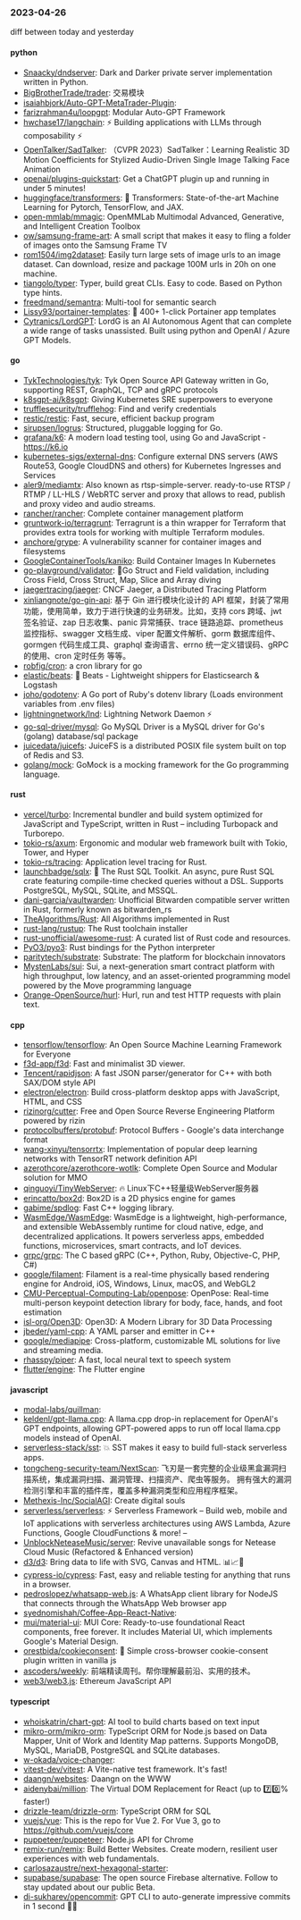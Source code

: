 ### 2023-04-26
diff between today and yesterday

#### python
* [Snaacky/dndserver](https://github.com/Snaacky/dndserver): Dark and Darker private server implementation written in Python.
* [BigBrotherTrade/trader](https://github.com/BigBrotherTrade/trader): 交易模块
* [isaiahbjork/Auto-GPT-MetaTrader-Plugin](https://github.com/isaiahbjork/Auto-GPT-MetaTrader-Plugin): 
* [farizrahman4u/loopgpt](https://github.com/farizrahman4u/loopgpt): Modular Auto-GPT Framework
* [hwchase17/langchain](https://github.com/hwchase17/langchain): ⚡ Building applications with LLMs through composability ⚡
* [OpenTalker/SadTalker](https://github.com/OpenTalker/SadTalker): （CVPR 2023）SadTalker：Learning Realistic 3D Motion Coefficients for Stylized Audio-Driven Single Image Talking Face Animation
* [openai/plugins-quickstart](https://github.com/openai/plugins-quickstart): Get a ChatGPT plugin up and running in under 5 minutes!
* [huggingface/transformers](https://github.com/huggingface/transformers): 🤗 Transformers: State-of-the-art Machine Learning for Pytorch, TensorFlow, and JAX.
* [open-mmlab/mmagic](https://github.com/open-mmlab/mmagic): OpenMMLab Multimodal Advanced, Generative, and Intelligent Creation Toolbox
* [ow/samsung-frame-art](https://github.com/ow/samsung-frame-art): A small script that makes it easy to fling a folder of images onto the Samsung Frame TV
* [rom1504/img2dataset](https://github.com/rom1504/img2dataset): Easily turn large sets of image urls to an image dataset. Can download, resize and package 100M urls in 20h on one machine.
* [tiangolo/typer](https://github.com/tiangolo/typer): Typer, build great CLIs. Easy to code. Based on Python type hints.
* [freedmand/semantra](https://github.com/freedmand/semantra): Multi-tool for semantic search
* [Lissy93/portainer-templates](https://github.com/Lissy93/portainer-templates): 🚢 400+ 1-click Portainer app templates
* [Cytranics/LordGPT](https://github.com/Cytranics/LordGPT): LordG is an AI Autonomous Agent that can complete a wide range of tasks unassisted. Built using python and OpenAI / Azure GPT Models.

#### go
* [TykTechnologies/tyk](https://github.com/TykTechnologies/tyk): Tyk Open Source API Gateway written in Go, supporting REST, GraphQL, TCP and gRPC protocols
* [k8sgpt-ai/k8sgpt](https://github.com/k8sgpt-ai/k8sgpt): Giving Kubernetes SRE superpowers to everyone
* [trufflesecurity/trufflehog](https://github.com/trufflesecurity/trufflehog): Find and verify credentials
* [restic/restic](https://github.com/restic/restic): Fast, secure, efficient backup program
* [sirupsen/logrus](https://github.com/sirupsen/logrus): Structured, pluggable logging for Go.
* [grafana/k6](https://github.com/grafana/k6): A modern load testing tool, using Go and JavaScript - https://k6.io
* [kubernetes-sigs/external-dns](https://github.com/kubernetes-sigs/external-dns): Configure external DNS servers (AWS Route53, Google CloudDNS and others) for Kubernetes Ingresses and Services
* [aler9/mediamtx](https://github.com/aler9/mediamtx): Also known as rtsp-simple-server. ready-to-use RTSP / RTMP / LL-HLS / WebRTC server and proxy that allows to read, publish and proxy video and audio streams.
* [rancher/rancher](https://github.com/rancher/rancher): Complete container management platform
* [gruntwork-io/terragrunt](https://github.com/gruntwork-io/terragrunt): Terragrunt is a thin wrapper for Terraform that provides extra tools for working with multiple Terraform modules.
* [anchore/grype](https://github.com/anchore/grype): A vulnerability scanner for container images and filesystems
* [GoogleContainerTools/kaniko](https://github.com/GoogleContainerTools/kaniko): Build Container Images In Kubernetes
* [go-playground/validator](https://github.com/go-playground/validator): 💯Go Struct and Field validation, including Cross Field, Cross Struct, Map, Slice and Array diving
* [jaegertracing/jaeger](https://github.com/jaegertracing/jaeger): CNCF Jaeger, a Distributed Tracing Platform
* [xinliangnote/go-gin-api](https://github.com/xinliangnote/go-gin-api): 基于 Gin 进行模块化设计的 API 框架，封装了常用功能，使用简单，致力于进行快速的业务研发。比如，支持 cors 跨域、jwt 签名验证、zap 日志收集、panic 异常捕获、trace 链路追踪、prometheus 监控指标、swagger 文档生成、viper 配置文件解析、gorm 数据库组件、gormgen 代码生成工具、graphql 查询语言、errno 统一定义错误码、gRPC 的使用、cron 定时任务 等等。
* [robfig/cron](https://github.com/robfig/cron): a cron library for go
* [elastic/beats](https://github.com/elastic/beats): 🐠 Beats - Lightweight shippers for Elasticsearch & Logstash
* [joho/godotenv](https://github.com/joho/godotenv): A Go port of Ruby's dotenv library (Loads environment variables from .env files)
* [lightningnetwork/lnd](https://github.com/lightningnetwork/lnd): Lightning Network Daemon ⚡️
* [go-sql-driver/mysql](https://github.com/go-sql-driver/mysql): Go MySQL Driver is a MySQL driver for Go's (golang) database/sql package
* [juicedata/juicefs](https://github.com/juicedata/juicefs): JuiceFS is a distributed POSIX file system built on top of Redis and S3.
* [golang/mock](https://github.com/golang/mock): GoMock is a mocking framework for the Go programming language.

#### rust
* [vercel/turbo](https://github.com/vercel/turbo): Incremental bundler and build system optimized for JavaScript and TypeScript, written in Rust – including Turbopack and Turborepo.
* [tokio-rs/axum](https://github.com/tokio-rs/axum): Ergonomic and modular web framework built with Tokio, Tower, and Hyper
* [tokio-rs/tracing](https://github.com/tokio-rs/tracing): Application level tracing for Rust.
* [launchbadge/sqlx](https://github.com/launchbadge/sqlx): 🧰 The Rust SQL Toolkit. An async, pure Rust SQL crate featuring compile-time checked queries without a DSL. Supports PostgreSQL, MySQL, SQLite, and MSSQL.
* [dani-garcia/vaultwarden](https://github.com/dani-garcia/vaultwarden): Unofficial Bitwarden compatible server written in Rust, formerly known as bitwarden_rs
* [TheAlgorithms/Rust](https://github.com/TheAlgorithms/Rust): All Algorithms implemented in Rust
* [rust-lang/rustup](https://github.com/rust-lang/rustup): The Rust toolchain installer
* [rust-unofficial/awesome-rust](https://github.com/rust-unofficial/awesome-rust): A curated list of Rust code and resources.
* [PyO3/pyo3](https://github.com/PyO3/pyo3): Rust bindings for the Python interpreter
* [paritytech/substrate](https://github.com/paritytech/substrate): Substrate: The platform for blockchain innovators
* [MystenLabs/sui](https://github.com/MystenLabs/sui): Sui, a next-generation smart contract platform with high throughput, low latency, and an asset-oriented programming model powered by the Move programming language
* [Orange-OpenSource/hurl](https://github.com/Orange-OpenSource/hurl): Hurl, run and test HTTP requests with plain text.

#### cpp
* [tensorflow/tensorflow](https://github.com/tensorflow/tensorflow): An Open Source Machine Learning Framework for Everyone
* [f3d-app/f3d](https://github.com/f3d-app/f3d): Fast and minimalist 3D viewer.
* [Tencent/rapidjson](https://github.com/Tencent/rapidjson): A fast JSON parser/generator for C++ with both SAX/DOM style API
* [electron/electron](https://github.com/electron/electron): Build cross-platform desktop apps with JavaScript, HTML, and CSS
* [rizinorg/cutter](https://github.com/rizinorg/cutter): Free and Open Source Reverse Engineering Platform powered by rizin
* [protocolbuffers/protobuf](https://github.com/protocolbuffers/protobuf): Protocol Buffers - Google's data interchange format
* [wang-xinyu/tensorrtx](https://github.com/wang-xinyu/tensorrtx): Implementation of popular deep learning networks with TensorRT network definition API
* [azerothcore/azerothcore-wotlk](https://github.com/azerothcore/azerothcore-wotlk): Complete Open Source and Modular solution for MMO
* [qinguoyi/TinyWebServer](https://github.com/qinguoyi/TinyWebServer): 🔥 Linux下C++轻量级WebServer服务器
* [erincatto/box2d](https://github.com/erincatto/box2d): Box2D is a 2D physics engine for games
* [gabime/spdlog](https://github.com/gabime/spdlog): Fast C++ logging library.
* [WasmEdge/WasmEdge](https://github.com/WasmEdge/WasmEdge): WasmEdge is a lightweight, high-performance, and extensible WebAssembly runtime for cloud native, edge, and decentralized applications. It powers serverless apps, embedded functions, microservices, smart contracts, and IoT devices.
* [grpc/grpc](https://github.com/grpc/grpc): The C based gRPC (C++, Python, Ruby, Objective-C, PHP, C#)
* [google/filament](https://github.com/google/filament): Filament is a real-time physically based rendering engine for Android, iOS, Windows, Linux, macOS, and WebGL2
* [CMU-Perceptual-Computing-Lab/openpose](https://github.com/CMU-Perceptual-Computing-Lab/openpose): OpenPose: Real-time multi-person keypoint detection library for body, face, hands, and foot estimation
* [isl-org/Open3D](https://github.com/isl-org/Open3D): Open3D: A Modern Library for 3D Data Processing
* [jbeder/yaml-cpp](https://github.com/jbeder/yaml-cpp): A YAML parser and emitter in C++
* [google/mediapipe](https://github.com/google/mediapipe): Cross-platform, customizable ML solutions for live and streaming media.
* [rhasspy/piper](https://github.com/rhasspy/piper): A fast, local neural text to speech system
* [flutter/engine](https://github.com/flutter/engine): The Flutter engine

#### javascript
* [modal-labs/quillman](https://github.com/modal-labs/quillman): 
* [keldenl/gpt-llama.cpp](https://github.com/keldenl/gpt-llama.cpp): A llama.cpp drop-in replacement for OpenAI's GPT endpoints, allowing GPT-powered apps to run off local llama.cpp models instead of OpenAI.
* [serverless-stack/sst](https://github.com/serverless-stack/sst): 💥 SST makes it easy to build full-stack serverless apps.
* [tongcheng-security-team/NextScan](https://github.com/tongcheng-security-team/NextScan): 飞刃是一套完整的企业级黑盒漏洞扫描系统，集成漏洞扫描、漏洞管理、扫描资产、爬虫等服务。 拥有强大的漏洞检测引擎和丰富的插件库，覆盖多种漏洞类型和应用程序框架。
* [Methexis-Inc/SocialAGI](https://github.com/Methexis-Inc/SocialAGI): Create digital souls
* [serverless/serverless](https://github.com/serverless/serverless): ⚡ Serverless Framework – Build web, mobile and IoT applications with serverless architectures using AWS Lambda, Azure Functions, Google CloudFunctions & more! –
* [UnblockNeteaseMusic/server](https://github.com/UnblockNeteaseMusic/server): Revive unavailable songs for Netease Cloud Music (Refactored & Enhanced version)
* [d3/d3](https://github.com/d3/d3): Bring data to life with SVG, Canvas and HTML. 📊📈🎉
* [cypress-io/cypress](https://github.com/cypress-io/cypress): Fast, easy and reliable testing for anything that runs in a browser.
* [pedroslopez/whatsapp-web.js](https://github.com/pedroslopez/whatsapp-web.js): A WhatsApp client library for NodeJS that connects through the WhatsApp Web browser app
* [syednomishah/Coffee-App-React-Native](https://github.com/syednomishah/Coffee-App-React-Native): 
* [mui/material-ui](https://github.com/mui/material-ui): MUI Core: Ready-to-use foundational React components, free forever. It includes Material UI, which implements Google's Material Design.
* [orestbida/cookieconsent](https://github.com/orestbida/cookieconsent): 🍪 Simple cross-browser cookie-consent plugin written in vanilla js
* [ascoders/weekly](https://github.com/ascoders/weekly): 前端精读周刊。帮你理解最前沿、实用的技术。
* [web3/web3.js](https://github.com/web3/web3.js): Ethereum JavaScript API

#### typescript
* [whoiskatrin/chart-gpt](https://github.com/whoiskatrin/chart-gpt): AI tool to build charts based on text input
* [mikro-orm/mikro-orm](https://github.com/mikro-orm/mikro-orm): TypeScript ORM for Node.js based on Data Mapper, Unit of Work and Identity Map patterns. Supports MongoDB, MySQL, MariaDB, PostgreSQL and SQLite databases.
* [w-okada/voice-changer](https://github.com/w-okada/voice-changer): 
* [vitest-dev/vitest](https://github.com/vitest-dev/vitest): A Vite-native test framework. It's fast!
* [daangn/websites](https://github.com/daangn/websites): Daangn on the WWW
* [aidenybai/million](https://github.com/aidenybai/million): The Virtual DOM Replacement for React (up to 7️⃣0️⃣% faster!)
* [drizzle-team/drizzle-orm](https://github.com/drizzle-team/drizzle-orm): TypeScript ORM for SQL
* [vuejs/vue](https://github.com/vuejs/vue): This is the repo for Vue 2. For Vue 3, go to https://github.com/vuejs/core
* [puppeteer/puppeteer](https://github.com/puppeteer/puppeteer): Node.js API for Chrome
* [remix-run/remix](https://github.com/remix-run/remix): Build Better Websites. Create modern, resilient user experiences with web fundamentals.
* [carlosazaustre/next-hexagonal-starter](https://github.com/carlosazaustre/next-hexagonal-starter): 
* [supabase/supabase](https://github.com/supabase/supabase): The open source Firebase alternative. Follow to stay updated about our public Beta.
* [di-sukharev/opencommit](https://github.com/di-sukharev/opencommit): GPT CLI to auto-generate impressive commits in 1 second 🤯🔫
